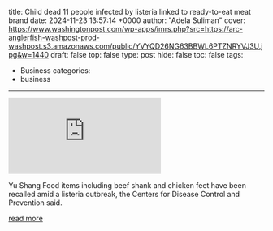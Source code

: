 title: Child dead 11 people infected by listeria linked to ready-to-eat meat brand
date: 2024-11-23 13:57:14 +0000
author: "Adela Suliman"
cover: https://www.washingtonpost.com/wp-apps/imrs.php?src=https://arc-anglerfish-washpost-prod-washpost.s3.amazonaws.com/public/YVYQD26NG63BBWL6PTZNRYVJ3U.jpg&w=1440
draft: false
top: false
type: post
hide: false
toc: false
tags:
  - Business
categories:
  - business
---

![](https://www.washingtonpost.com/wp-apps/imrs.php?src=https://arc-anglerfish-washpost-prod-washpost.s3.amazonaws.com/public/YVYQD26NG63BBWL6PTZNRYVJ3U.jpg&w=1440)

Yu Shang Food items including beef shank and chicken feet have been recalled amid a listeria outbreak, the Centers for Disease Control and Prevention said.

[read more](https://www.washingtonpost.com/health/2024/11/23/listeria-outbreak-california-cdc-yushang/)
